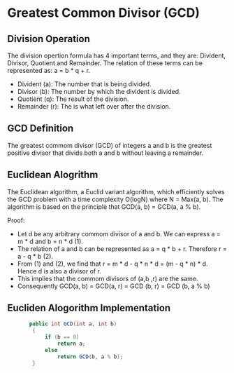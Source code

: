 # Greatest Common Divisor (GCD)

## Division Operation
The division opertion formula has 4 important terms, and they are: Divident, Divisor, Quotient and Remainder. The relation of these terms can be represented as: a = b * q + r.
- Divident (a): The number that is being divided.
- Divisor (b): The number by which the divident is divided.
- Quotient (q): The result of the division.
- Remainder (r): The is what left over after the division.


## GCD Definition
The greatest commom divisor (GCD) of integers a and b is the greatest positive divisor that divids both a and b without leaving a remainder. 


## Euclidean Alogrithm
The Euclidean algorithm, a Euclid variant algorithm, which efficiently solves the GCD problem with a time complexity O(logN) where N = Max(a, b). The algorithm is based on the principle that GCD(a, b) = GCD(a, a % b).

Proof:
- Let d be any arbitrary commom divisor of a and b. We can express a = m * d and b = n * d (1).
- The relation of a and b can be represented as a = q * b + r. Therefore r = a - q * b (2).
- From (1) and (2), we find that r =  m * d - q * n * d = (m - q * n) * d. Hence d is also a divisor of r.
- This implies that the commom divisors of (a,b ,r) are the same.
- Consequently GCD(a, b) = GCD(a, r)  = GCD (b, r) = GCD (b, a % b)

## Eucliden Alogorithm Implementation
```C#
       public int GCD(int a, int b)
        {
            if (b == 0)
                return a;
            else
                return GCD(b, a % b);
        }
```
